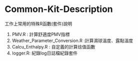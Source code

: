 # Common-Kit-Description
工作上常用的特殊R函數(套件)說明

1. PMV.R : 計算舒適度PMV指標
2. Weather_Parameter_Conversion.R :計算濕球溫度、露點溫度
3. Calcu_Enthalpy.R : 自定義的計算焓值函數
4. logger.R: 紀錄log日誌檔紀錄套件

